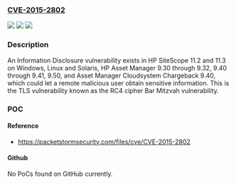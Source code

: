 ### [CVE-2015-2802](https://cve.mitre.org/cgi-bin/cvename.cgi?name=CVE-2015-2802)
![](https://img.shields.io/static/v1?label=Product&message=n%2Fa&color=blue)
![](https://img.shields.io/static/v1?label=Version&message=n%2Fa&color=blue)
![](https://img.shields.io/static/v1?label=Vulnerability&message=n%2Fa&color=brighgreen)

### Description

An Information Disclosure vulnerability exists in HP SiteScope 11.2 and 11.3 on Windows, Linux and Solaris, HP Asset Manager 9.30 through 9.32, 9.40 through 9.41, 9.50, and Asset Manager Cloudsystem Chargeback 9.40, which could let a remote malicious user obtain sensitive information. This is the TLS vulnerability known as the RC4 cipher Bar Mitzvah vulnerability.

### POC

#### Reference
- https://packetstormsecurity.com/files/cve/CVE-2015-2802

#### Github
No PoCs found on GitHub currently.

